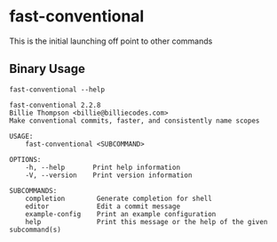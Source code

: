 # fast-conventional

This is the initial launching off point to other commands

## Binary Usage

``` shell,script(name="help",expected_exit_code=0)
fast-conventional --help
```

``` text,verify(script_name="help",stream=stdout)
fast-conventional 2.2.8
Billie Thompson <billie@billiecodes.com>
Make conventional commits, faster, and consistently name scopes

USAGE:
    fast-conventional <SUBCOMMAND>

OPTIONS:
    -h, --help       Print help information
    -V, --version    Print version information

SUBCOMMANDS:
    completion        Generate completion for shell
    editor            Edit a commit message
    example-config    Print an example configuration
    help              Print this message or the help of the given subcommand(s)
```
